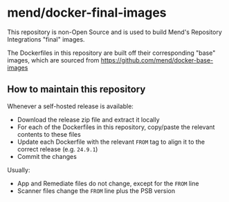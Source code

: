 # mend/docker-final-images

This repository is non-Open Source and is used to build Mend's Repository Integrations "final" images.

The Dockerfiles in this repository are built off their corresponding "base" images, which are sourced from https://github.com/mend/docker-base-images

## How to maintain this repository

Whenever a self-hosted release is available:

- Download the release zip file and extract it locally
- For each of the Dockerfiles in this repository, copy/paste the relevant contents to these files
- Update each Dockerfile with the relevant `FROM` tag to align it to the correct release (e.g. `24.9.1`)
- Commit the changes

Usually:
- App and Remediate files do not change, except for the `FROM` line
- Scanner files change the `FROM` line plus the PSB version 